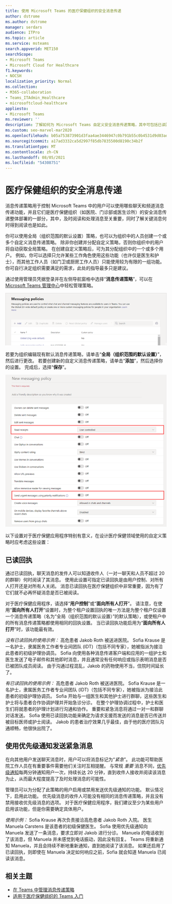 ```yaml
---
title: 使用 Microsoft Teams 的医疗保健组织的安全消息传递
author: dstrome
ms.author: dstrome
manager: serdars
audience: ITPro
ms.topic: article
ms.service: msteams
search.appverid: MET150
searchScope:
- Microsoft Teams
- Microsoft Cloud for Healthcare
f1.keywords:
- NOCSH
localization_priority: Normal
ms.collection:
- M365-collaboration
- Teams_ITAdmin_Healthcare
- microsoftcloud-healthcare
appliesto:
- Microsoft Teams
ms.reviewer: ''
description: 了解如何为 Microsoft Teams 自定义安全消息传递策略，其中可包括已读回执和优先级通知。
ms.custom: seo-marvel-mar2020
ms.openlocfilehash: b05a753873901d3faa4ae3446947c0b791b55c0b4531d9d03adf039a421c2f5a
ms.sourcegitcommit: a17ad3332ca5d2997f85db7835500d8190c34b2f
ms.translationtype: MT
ms.contentlocale: zh-CN
ms.lasthandoff: 08/05/2021
ms.locfileid: "54308751"
---
```

# <a name="secure-messaging-for-healthcare-organizations"></a>医疗保健组织的安全消息传递

消息传递策略用于控制 Microsoft Teams 中的用户可以使用哪些聊天和频道消息传递功能，并且它们是医疗保健组织（如医院、门诊部或医生诊所）的安全消息传递整体部署的一部分，其中，及时阅读和处理消息至关重要，同时了解关键消息何时得到阅读也是如此。

你可以使用全局（组织范围的默认设置）策略，也可以为组织中的人员创建一个或多个自定义消息传递策略。 除非你创建并分配自定义策略，否则你组织中的用户将自动获取全局策略。 在创建自定义策略后，可为其分配组织中的一个或多个用户。 例如，你可以选择只允许某些工作角色使用这些功能（也许仅是医生和护士），而其他工作人员（如门卫或厨房工作人员）只能使用较为有限的一组功能。 你可自行决定组织需要满足的需求，此处的指导最多只是建议。

通过使用管理员凭据登录并在左侧导航窗格中选择“**消息传递策略**”，可以在 [Microsoft Teams 管理中心](https://admin.teams.microsoft.com)中轻松管理策略。

 ![“消息传递策略”页面的屏幕截图](../../media/hc-messaging-policy-admin-center.png)

若要为组织编辑现有默认消息传递策略，请单击“**全局（组织范围的默认设置）**”，然后进行更改。 若要创建新的自定义消息传递策略，请单击“**添加**”，然后选择你的设置。 完成后，选择“**保存**”。

![消息传递策略设置的屏幕截图](../../media/hc-messaging-policy.png)

以下设置对于医疗保健应用程序特别有意义，在设计医疗保健领域使用的自定义策略时应考虑这些设置：

## <a name="read-receipts"></a>已读回执

通过已读回执，聊天消息的发件人可以知道收件人（一对一聊天和人员不超过 20 的群聊）何时阅读了其消息。 使用此设置可指定已读回执是由用户控制、对所有人打开还是对所有人关闭。 消息已读回执在医疗保健组织中非常重要，因为有了它们就不必再怀疑消息是否已被阅读。

对于医疗保健应用程序，请选择“**用户控制**”或“**面向所有人打开**”。 请注意，在使用“**面向所有人打开**”设置时，为整个租户设置回执的唯一方法是为整个租户仅设置一个消息传递策略（名为“全局（组织范围的默认设置）”的默认策略），或使租户中的所有消息传递策略都使用相同的回执设置。 当已读回执功能启用为“**面向所有人打开**”时，该功能最有效。

*没有已读回执的使用示例：* 高危患者 Jakob Roth 被送进医院。  Sofia Krause 是一名护士，隶属医务工作者专业间团队 (IDT)（包括不同专家），她被指派为接洽此患者的初级护理协调员。  Sofia 向使用各种消息传递客户端和应用的一组护士和医生发送了电子邮件和其他即时消息，并且通常没有任何响应或指示表明消息是否已被团队成员阅读。 由于沟通过程混乱，Jakob 的药物使用不当，住院时间延长了。

*有已读回执的使用示例：* 高危患者 Jakob Roth 被送进医院。  Sofia Krause 是一名护士，隶属医务工作者专业间团队 (IDT)（包括不同专家），她被指派为接洽此患者的初级护理协调员。  Sofia 开始与一组医生和其他护士进行群聊，这些医生和护士将与患者合作协调护理并开始急诊分诊。  在整个护理协调过程中，护士和医生们将就患者的护理计划进行沟通和协作。  重要和紧急消息将通过一对一和群聊对话发送。 Sofia 使用已读回执功能来确定为请求支援而发送的消息是否已传送并被目标医师或护士阅读。 Jakob 的患者治疗效果几乎最佳，由于他的医疗团队沟通顺畅，他很快出院了。

## <a name="send-urgent-messages-using-priority-notifications"></a>使用优先级通知发送紧急消息

在向其他用户发送聊天消息时，用户可以将消息标记为“*紧急*”。 此功能可帮助医院工作人员在有重要事件需要他们关注时互相提醒。 与常规 *重要* 消息不同，[优先级通知](https://support.microsoft.com/article/mark-a-message-as-important-or-urgent-in-teams-ea99d5b6-1317-4550-8d75-86ff14cd4462)每两分钟通知用户一次，持续长达 20 分钟，直到收件人接收并阅读该消息为止，从而最大程度提高了及时处理消息的可能性。

管理员可以为分配了此策略的用户启用或禁用发送优先级通知的功能。 默认情况下，启用此功能。 优先级消息的收件人可能没有相同的消息传递策略，并且没有禁用接收优先级消息的选项。 对于医疗保健应用程序，我们建议至少为某些用户启用该功能，但是你需要确定具体用户。

*使用示例：* Sofia Krause 再次负责接洽高危患者 Jakob Roth 入院。 医生 Manuela Carstens 是该患者的初级保健医生。  Sofia 使用优先级通知向 Manuela 发送了一条消息，要求立即对 Jakob 进行分诊。  Manuela 的电话收到了该消息，但 Manuela 并未感觉到电话振动，因此没有回复。 Teams 将重新通知 Manuela，并且会持续不断地重新通知，直到她阅读了该消息。 如果还启用了已读回执，则即使在 Manuela 决定如何响应之前，Sofia 就会知道 Manuela 已阅读该消息。

## <a name="related-topics"></a>相关主题

- [在 Teams 中管理消息传递策略](../../messaging-policies-in-teams.md)
- [适用于医疗保健组织的 Teams 入门](teams-in-hc.md)
